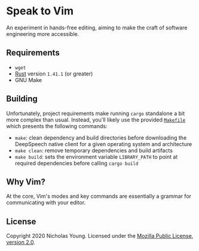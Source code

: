 # Speak to Vim

An experiment in hands-free editing, aiming to make the craft of software engineering more accessible.

## Requirements

* `wget`
* [Rust](https://rust-lang.org) version `1.41.1` (or greater)
* GNU Make

## Building

Unfortunately, project requirements make running `cargo` standalone a bit more complex than usual. Instead, you'll likely use the provided [`Makefile`](Makefile) which presents the following commands:

* `make`: clean dependency and build directories before downloading the DeepSpeech native client for a given operating system and architecture
* `make clean`: remove temporary dependencies and build artifacts
* `make build`: sets the environment variable `LIBRARY_PATH` to point at required dependencies before calling `cargo build`

## Why Vim?

At the core, Vim's modes and key commands are essentially a grammar for communicating with your editor.

## License

Copyright 2020 Nicholas Young. Licensed under the [Mozilla Public License, version 2.0](LICENSE).
